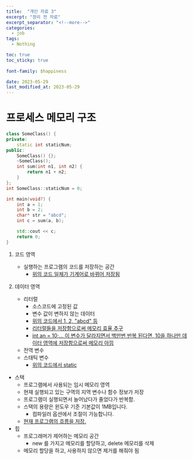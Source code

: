 ```yaml
---
title:  "개인 자료 3"
excerpt: "정리 전 자료"
excerpt_separator: "<!--more-->"
categories:
  - job
tags:
  - Nothing

toc: true
toc_sticky: true
 
font-family: $happiness

date: 2023-05-29
last_modified_at: 2023-05-29
---
```


# 프로세스 메모리 구조
```cpp
class SomeClass() {
private:
    static int staticNum;
public:
    SomeClass() {};
    ~SomeClass();
    int sum(int n1, int n2) {
        return n1 + n2;
    }
};
int SomeClass::staticNum = 0;

int main(void?) {
    int a = 1;
    int b = 2;
    char* str = "abcd";
    int c = sum(a, b);

    std::cout << c;
    return 0;
}

```
1. 코드 영역
    - 실행하는 프로그램의 코드를 저장하는 공간
        - <u> 위의 코드 일체가 기계어로 바뀌어 저장됨 </u> 

2. 데이터 영역
    - 리터럴
        - 소스코드에 고정된 값
        - 변수 값이 변하지 않는 데이터
        - <u> 위의 코드에서 1, 2, "abcd" 등 </u> 
        - <u> 리터럴들을 저장함으로써 메모리 효율 추구 </u>
        - <u> int an = 10;... 이 변수가 달라지면서 백만번 반복 된다면, 10을 하나만 데이터 영역에 저장함으로써 메모리 아낌 </u>
    - 전역 변수
    - 스태틱 변수
        - <u> 위의 코드에서 static </u> 
- 스택
    - 프로그램에서 사용되는 임시 메모리 영역
    - 현재 실행되고 있는 구역의 지역 변수나 함수 정보가 저장
    - 프로그램이 실행되면서 늘어났다가 줄었다가 반복함.
    - 스택의 용량은 윈도우 기준 기본값이 1MB입니다.
        - 컴파일러 옵션에서 조절이 가능합니다.
    - <u> 현재 프로그램의 흐름을 저장. </u>
- 힙
    - 프로그래머가 제어하는 메모리 공간
        - new 를 가지고 메모리를 할당하고, delete 메모리를 삭제
    - 메모리 할당을 하고, 사용하지 않으면 제거를 해줘야 됨